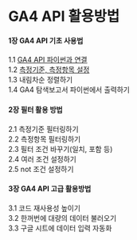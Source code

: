 # GA4 API 활용방법

#### 1장 GA4 API 기초 사용법
1.1 [GA4 API 파이썬과 연결<br>](https://github.com/kunyoungkim/ga4-api/blob/main/ga4_api_basic.ipynb)
1.2 [측정기준, 측정항목 설정<br>](https://github.com/kunyoungkim/ga4-api/blob/main/ga4_demention_metric.ipynb)
1.3 내림차순 정렬하기<br>
1.4 GA4 탐색보고서 파이썬에서 출력하기<br>

#### 2장 필터 활용 방법
2.1 측정기준 필터링하기<br>
2.2 측정항목 필터링하기<br>
2.3 필터 조건 바꾸기(일치, 포함 등)<br>
2.4 여러 조건 설정하기<br>
2.5 not 조건 설정하기<br>

#### 3장 GA4 API 고급 활용방법
3.1 코드 재사용성 높이기 <br>
3.2 한꺼번에 대량의 데이터 불러오기<br>
3.3 구글 시트에 데이터 입력 자동화
